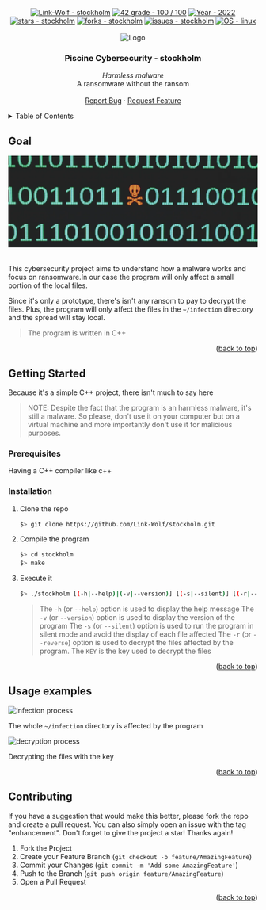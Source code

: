 <div id="top"></div>

<div align="center">
 <a href="https://github.com/Link-Wolf/stockholm" title="Go to GitHub repo"><img src="https://img.shields.io/static/v1?label=Link-Wolf&message=stockholm&color=blue&logo=github&style=for-the-badge" alt="Link-Wolf - stockholm"></a>
 <a href="https://"><img src="https://img.shields.io/badge/42_grade-100%2F_100-brightgreen?style=for-the-badge" alt="42 grade - 100 / 100"></a>
 <a href="https://"><img src="https://img.shields.io/badge/Year-2022-ffad9b?style=for-the-badge" alt="Year - 2022"></a>
 <a href="https://github.com/Link-Wolf/stockholm/stargazers"><img src="https://img.shields.io/github/stars/Link-Wolf/stockholm?style=for-the-badge&color=yellow" alt="stars - stockholm"></a>
 <a href="https://github.com/Link-Wolf/stockholm/network/members"><img src="https://img.shields.io/github/forks/Link-Wolf/stockholm?style=for-the-badge&color=lightgray" alt="forks - stockholm"></a>
 <a href="https://github.com/Link-Wolf/stockholm/issues"><img src="https://img.shields.io/github/issues/Link-Wolf/stockholm?style=for-the-badge&color=orange" alt="issues - stockholm"></a>
 <a href="https://www.linux.org/" title="Go to Linux homepage"><img src="https://img.shields.io/badge/OS-linux-blue?logo=linux&logoColor=white&style=for-the-badge&color=9cf" alt="OS - linux"></a>
</div>

<!-- PROJECT LOGO -->
<br />
<div align="center">
  <a>
    <img src="https://www.42mulhouse.fr/wp-content/uploads/2022/06/logo-42-Mulhouse-white.svg" alt="Logo" width="192" height="80">
  </a>

  <h3 align="center">Piscine Cybersecurity - stockholm</h3>

  <p align="center">
   <em>Harmless malware</em><br/>
    A ransomware without the ransom
    <br />
    <br />
    <a href="https://github.com/Link-Wolf/stockholm/issues">Report Bug</a>
    ·
    <a href="https://github.com/Link-Wolf/stockholm/issues">Request Feature</a>
  </p>
</div>

<!-- TABLE OF CONTENTS -->
<details>
  <summary>Table of Contents</summary>
  <ol>
    <li>
      <a href="#goal">Goal</a>
    </li>
    <li>
      <a href="#getting-started">Getting Started</a>
      <ul>
        <li><a href="#prerequisites">Prerequisites</a></li>
        <li><a href="#installation">Installation</a></li>
      </ul>
    </li>
    <li><a href="#usage-examples">Usage examples</a></li>
    <li><a href="#contributing">Contributing</a></li>
  </ol>
</details>

<!-- GOAL -->

## Goal

<div align="center">
  <a>
	<img src="assets/stockholm_illu.webp" alt="stockholm illu">
  </a>
</div>
</br>

This cybersecurity project aims to understand how a malware works and focus on ransomware.In our case the program will only affect a small portion of the local files.

Since it's only a prototype, there's isn't any ransom to pay to decrypt the files. Plus, the program will only affect the files in the `~/infection` directory and the spread will stay local.

> The program is written in C++

<p align="right">(<a href="#top">back to top</a>)</p>

<!-- GETTING STARTED -->

## Getting Started

Because it's a simple C++ project, there isn't much to say here

> NOTE: Despite the fact that the program is an harmless malware, it's still a malware. So please, don't use it on your computer but on a virtual machine and more importantly don't use it for malicious purposes.

### Prerequisites

Having a C++ compiler like c++

### Installation

1. Clone the repo

    ```sh
    $> git clone https://github.com/Link-Wolf/stockholm.git
    ```

2. Compile the program

    ```sh
    $> cd stockholm
    $> make
    ```

3. Execute it

    ```sh
    $> ./stockholm [(-h|--help)|(-v|--version)] [(-s|--silent)] [(-r|--reverse) KEY]
    ```

    > The `-h` (or `--help`) option is used to display the help message
    > The `-v` (or `--version`) option is used to display the version of the program
    > The `-s` (or `--silent`) option is used to run the program in silent mode and avoid the display of each file affected
    > The `-r` (or `--reverse`) option is used to decrypt the files affected by the program. The `KEY` is the key used to decrypt the files

<p align="right">(<a href="#top">back to top</a>)</p>

<!-- USAGE EXAMPLES -->

## Usage examples

![infection process](https://cdn.discordapp.com/attachments/907303542438629406/1130439387038101514/image.png)

The whole `~/infection` directory is affected by the program

![decryption process](https://cdn.discordapp.com/attachments/907303542438629406/1130439387038101514/image.png)

Decrypting the files with the key

<p align="right">(<a href="#top">back to top</a>)</p>

<!-- CONTRIBUTING -->

## Contributing

If you have a suggestion that would make this better, please fork the repo and create a pull request. You can also simply open an issue with the tag "enhancement".
Don't forget to give the project a star! Thanks again!

1. Fork the Project
2. Create your Feature Branch (`git checkout -b feature/AmazingFeature`)
3. Commit your Changes (`git commit -m 'Add some AmazingFeature'`)
4. Push to the Branch (`git push origin feature/AmazingFeature`)
5. Open a Pull Request

<p align="right">(<a href="#top">back to top</a>)</p>
